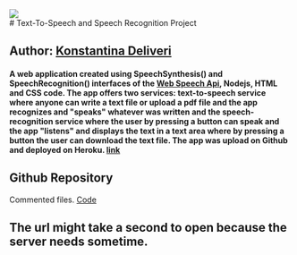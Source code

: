 <a href="https://github.com/konstantinadeliveri/ttsnsprecproj/blob/main/LICENCE">
  <img src="https://github.com/badges/konstantinadeliveri/ttsnsprecproj">
</a> 
<br>
# Text-To-Speech and Speech Recognition Project

## Author: [Konstantina Deliveri](https://github.com/konstantinadeliveri)

#### A web application created using SpeechSynthesis() and SpeechRecognition() interfaces of the [Web Speech Api](https://developer.mozilla.org/en-US/docs/Web/API/Web_Speech_API), Nodejs, HTML and CSS code. The app offers two services: **text-to-speech** service where anyone can write a text file or upload a pdf file and the app recognizes and "speaks" whatever was written and the **speech-recognition** service where the user by pressing a button can speak and the app "listens" and displays the text in a text area where by pressing a button the user can download the text file. The app was upload on Github and deployed on Heroku. [link](https://ttsnsprec.herokuapp.com/)

## Github Repository
Commented files. [Code](https://github.com/konstantinadeliveri/)

## The url might take a second to open because the server needs sometime.

